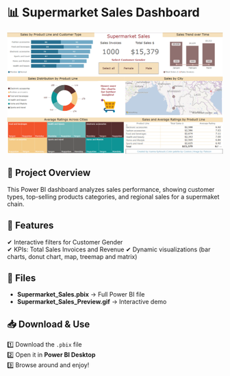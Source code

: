 # 📊 Supermarket Sales Dashboard

![Dashboard Preview](Supermarket_Sales_Preview.gif)

## 📝 Project Overview
This Power BI dashboard analyzes sales performance, showing customer types, top-selling products categories, and regional sales for a supermaket chain.

## 📌 Features
✔ Interactive filters for Customer Gender  
✔ KPIs: Total Sales Invoices and Revenue
✔ Dynamic visualizations (bar charts, donut chart, map, treemap and matrix)

## 📂 Files
- **Supermarket_Sales.pbix** → Full Power BI file  
- **Supermarket_Sales_Preview.gif** → Interactive demo

## 📥 Download & Use
1️⃣ Download the `.pbix` file  
2️⃣ Open it in **Power BI Desktop**  
3️⃣ Browse around and enjoy!
